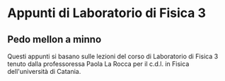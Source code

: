 # Appunti di Laboratorio di Fisica 3

## Pedo mellon a minno

Questi appunti si basano sulle lezioni del corso di Laboratorio di Fisica 3 tenuto dalla professoressa Paola La Rocca per il c.d.l. in Fisica dell'università di Catania.